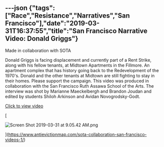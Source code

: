 ---json
{"tags":["Race","Resistance","Narratives","San Francisco"],"date":"2019-03-31T16:37:55","title":"San Francisco Narrative Video: Donald Griggs"}
---

Made in collaboration with SOTA

Donald Griggs is facing displacement and currently part of a Rent Strike, along with his fellow tenants, at Midtown Apartments in the Fillmore. An apartment complex that has history going back to the Redevelopment of the 1970's. Donald and the other tenants at Midtown are still fighting to stay in their homes. Please support the campaign. This video was produced in collaboration with the San Francisco Ruth Assawa School of the Arts. The interview was shot by Marianne Maeckelbergh and Brandon Joudan and edited by students Shiloh Arkinson and Avidan Novogrodsky-Godt.

[Click to view video](https://www.antievictionmap.com/sota-collaboration-san-francisco-videos-1/)

[

![Screen Shot 2019-03-31 at 9.05.42 AM.png](https://images.squarespace-cdn.com/content/v1/52b7d7a6e4b0b3e376ac8ea2/1554050256783-TAAVCNW3HPZPSPM670IB/ke17ZwdGBToddI8pDm48kOHmJhqErhGtl6c70YyKyJMUqsxRUqqbr1mOJYKfIPR7LoDQ9mXPOjoJoqy81S2I8N_N4V1vUb5AoIIIbLZhVYxCRW4BPu10St3TBAUQYVKciQhsRD7NvzMSFBd3rwMhYOAR-OgFniWR2gvUPmc4zyC-wMhNeTCe7V0V1BVX23mH/Screen+Shot+2019-03-31+at+9.05.42+AM.png)

](https://www.antievictionmap.com/sota-collaboration-san-francisco-videos-1/)
